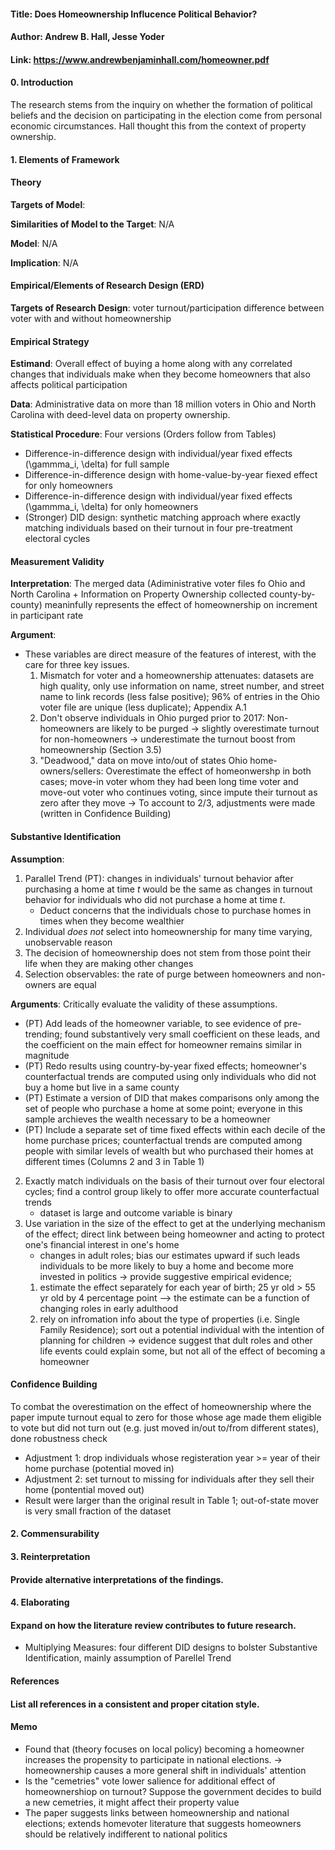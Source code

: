 #### Title: Does Homeownership Influcence Political Behavior?
#### Author: Andrew B. Hall, Jesse Yoder
#### Link: https://www.andrewbenjaminhall.com/homeowner.pdf

#### 0. Introduction
The research stems from the inquiry on whether the formation of political beliefs and the decision on participating in the election come from personal economic circumstances. Hall thought this from the context of property ownership. 

#### 1. Elements of Framework
#### Theory
**Targets of Model**: 

**Similarities of Model to the Target**: N/A

**Model**: N/A

**Implication**: N/A

#### Empirical/Elements of Research Design (ERD)
**Targets of Research Design**: voter turnout/participation difference between voter with and without homeownership
#### Empirical Strategy
**Estimand**: Overall effect of buying a home along with any correlated changes that individuals make when they become homeowners that also affects political participation

**Data**: Administrative data on more than 18 million voters in Ohio and North Carolina with deed-level data on property ownership.

**Statistical Procedure**: Four versions (Orders follow from Tables)
- Difference-in-difference design with individual/year fixed effects (\gammma_i, \delta) for full sample
- Difference-in-difference design with home-value-by-year fiexed effect for only homeowners
- Difference-in-difference design with individual/year fixed effects (\gammma_i, \delta) for only homeowners
- (Stronger) DID design: synthetic matching approach where exactly matching individuals based on their turnout in four pre-treatment electoral cycles

#### Measurement Validity
**Interpretation**: The merged data (Adiministrative voter files fo Ohio and North Carolina + Information on Property Ownership collected county-by-county) meaninfully represents the effect of homeownership on increment in participant rate

**Argument**:
- These variables are direct measure of the features of interest, with the care for three key issues.
    1. Mismatch for voter and a homeownership attenuates: datasets are high quality, only use information on name, street number, and street name to link records (less false positive); 96% of entries in the Ohio voter file are unique (less duplicate); Appendix A.1
    2. Don't observe individuals in Ohio purged prior to 2017: Non-homeowners are likely to be purged -> slightly overestimate turnout for non-homeowners -> underestimate the turnout boost from homeownership (Section 3.5)
    3. "Deadwood," data on move into/out of states Ohio home-owners/sellers: Overestimate the effect of homeonwershp in both cases; move-in voter whom they had been long time voter and move-out voter who continues voting, since impute their turnout as zero after they move
    -> To account to 2/3, adjustments were made (written in Confidence Building) 

#### Substantive Identification
**Assumption**:
1.  Parallel Trend (PT): changes in individuals' turnout behavior after purchasing a home at time *t* would be the same as changes in turnout behavior for individuals who did not purchase a home at time *t*.
    - Deduct concerns that the individuals chose to purchase homes in times when they become wealthier
2. Individual *does not* select into homeownership for many time varying, unobservable reason
3. The decision of homeownership does not stem from those point their life when they are making other changes
4. Selection observables: the rate of purge between homeowners and non-owners are equal

**Arguments**: Critically evaluate the validity of these assumptions.
- (PT) Add leads of the homeowner variable, to see evidence of pre-trending; found substantively very small coefficient on these leads, and the coefficient on the main effect for homeowner remains similar in magnitude
- (PT) Redo results using country-by-year fixed effects; homeowner's counterfactual trends are computed using only individuals who did not buy a home but live in a same county
- (PT) Estimate a version of DID that makes comparisons only among the set of people who purchase a home at some point; everyone in this sample archieves the wealth necessary to be a homeowner
- (PT) Include a separate set of time fixed effects within each decile of the home purchase prices; counterfactual trends are computed among people with similar levels of wealth but who purchased their homes at different times (Columns 2 and 3 in Table 1)
2. Exactly match individuals on the basis of their turnout over four electoral cycles; find a control group likely to offer more accurate counterfactual trends
    - dataset is large and outcome variable is binary
3. Use variation in the size of the effect to get at the underlying mechanism of the effect; direct link between being homeowner and acting to protect one's financial interest in one's home
    - changes in adult roles; bias our estimates upward if such leads individuals to be more likely to buy a home and become more invested in politics
    -> provide suggestive empirical evidence;
    1. estimate the effect separately for each year of birth; 25 yr old > 55 yr old by 4 percentage point --> the estimate can be a function of changing roles in early adulthood 
    2. rely on infromation info about the type of properties (i.e. Single Family Residence); sort out a potential individual with the intention of planning for children
    -> evidence suggest that dult roles and other life events could explain some, but not all of the effect of becoming a homeowner

#### Confidence Building
To combat the overestimation on the effect of homeownership where the paper impute turnout equal to zero for those whose age made them eligible to vote but did not turn out (e.g. just moved in/out to/from different states), done robustness check
- Adjustment 1: drop individuals whose registeration year >= year of their home purchase (potential moved in)
- Adjustment 2: set turnout to missing for individuals after they sell their home (pontential moved out)
- Result were larger than the original result in Table 1; out-of-state mover is very small fraction of the dataset

#### 2. Commensurability


#### 3. Reinterpretation
#### Provide alternative interpretations of the findings.

#### 4. Elaborating
#### Expand on how the literature review contributes to future research.
- Multiplying Measures: four different DID designs to bolster Substantive Identification, mainly assumption of Parellel Trend

#### References
#### List all references in a consistent and proper citation style.

#### Memo
- Found that (theory focuses on local policy) becoming a homeowner increases the propensity to participate in national elections.
-> homeownership causes a more general shift in individuals' attention
- Is the "cemetries" vote lower salience for additional effect of homeownershiop on turnout? Suppose the government decides to build a new cemetries, it might affect their property value
- The paper suggests links between homeownership and national elections; extends homevoter literature that suggests homeowners should be relatively indifferent to national politics